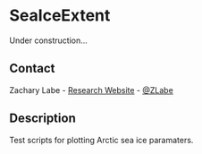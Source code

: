 # SeaIceExtent
Under construction...

## Contact
Zachary Labe - [Research Website](http://sites.uci.edu/zlabe/) - [@ZLabe](https://twitter.com/ZLabe)

## Description
Test scripts for plotting Arctic sea ice paramaters.
